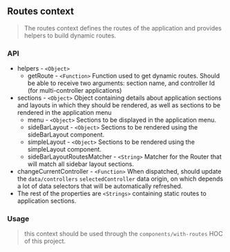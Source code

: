 ## Routes context

> The routes context defines the routes of the application and provides helpers to build dynamic routes.

### API

* helpers - `<Object>`
	* getRoute - `<Function>` Function used to get dynamic routes. Should be able to receive two arguments: section name, and controller Id (for multi-controller applications)
* sections - `<Object>` Object containing details about application sections and layouts in which they should be rendered, as well as sections to be rendered in the application menu
	* menu - `<Object>` Sections to be displayed in the application menu.
	* sideBarLayout - `<Object>` Sections to be rendered using the sideBarLayout component.
	* simpleLayout - `<Object>` Sections to be rendered using the simpleLayout component.
	* sideBarLayoutRoutesMatcher - `<String>` Matcher for the Router that will match all sidebar layout sections.
* changeCurrentController - `<Function>` When dispatched, should update the `data/controllers` `selectedController` data origin, on which depends a lot of data selectors that will be automatically refreshed.
* The rest of the properties are `<Strings>` containing static routes to application sections.

### Usage

> this context should be used through the `components/with-routes` HOC of this project.
